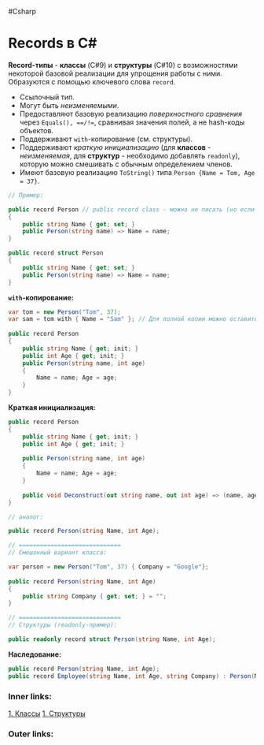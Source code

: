 #Csharp 

# Records в C#

**Record-типы** - **классы** (C#9) и **структуры** (C#10) с возможностями некоторой базовой реализации для упрощения работы с ними.
Образуются с помощью ключевого слова `record`.
- Ссылочный тип.
- Могут быть *неизменяемыми*.
- Предоставляют базовую реализацию *поверхностного сравнения* через `Equals(), ==/!=`, сравнивая значения полей, а не hash-коды объектов.
- Поддерживают `with`-копирование (см. структуры).
- Поддерживают *краткую инициализацию* (для **классов** - *неизменяемая*, для **структур** - необходимо добавлять `readonly`), которую можно смешивать с обычным определением членов.
- Имеют базовую реализацию `ToString()` типа `Person {Name = Tom, Age = 37}`.

```csharp
// Пример:

public record Person // public record class - можно не писать (но если написали - не будет ошибкой), в отличие от структуры
{
    public string Name { get; set; }
    public Person(string name) => Name = name;
}

public record struct Person
{
    public string Name { get; set; }
    public Person(string name) => Name = name;
}
```


**`with`-копирование:**

```csharp
var tom = new Person("Tom", 37);
var sam = tom with { Name = "Sam" }; // Для полной копии можно оставить скобки пустыми
 
public record Person
{
    public string Name { get; init; }
    public int Age { get; init; }
    public Person(string name, int age)
    {
        Name = name; Age = age;
    }
}
```

**Краткая инициализация:**

```csharp
public record Person
{
    public string Name { get; init; }
    public int Age { get; init; }
    
    public Person(string name, int age)
    {
        Name = name; Age = age;
    }
    
    public void Deconstruct(out string name, out int age) => (name, age) = (Name, Age);
}

// аналог:

public record Person(string Name, int Age);

// =============================
// Смешанный вариант класса:

var person = new Person("Tom", 37) { Company = "Google"};
 
public record Person(string Name, int Age)
{
    public string Company { get; set; } = "";
}

// =============================
// Структуры (readonly-пример):

public readonly record struct Person(string Name, int Age);
```

**Наследование:**
```csharp
public record Person(string Name, int Age);
public record Employee(string Name, int Age, string Company) : Person(Name, Age);
```

### Inner links:
[1. Классы](1.%20Languages/C-sharp/0.%20Введение/2.%20Классы%20и%20структуры/1.%20Классы.md)
[1. Структуры](1.%20Languages/C-sharp/0.%20Введение/2.%20Классы%20и%20структуры/1.%20Структуры.md)

### Outer links:
